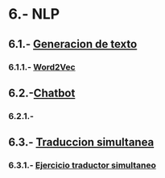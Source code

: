 # 6.- NLP

## 6.1.- [Generacion de texto](http://google.com/404) 

### 6.1.1.- [Word2Vec](https://colab.research.google.com/drive/1NMOJkdvRD2g-pGCTKWzOed2dhN85f7Tc)

## 6.2.-[Chatbot](http://google.com/404)

### 6.2.1.-

## 6.3.- [Traduccion simultanea](http://google.com/404)

### 6.3.1.- [Ejercicio traductor simultaneo](https://colab.research.google.com/drive/17EhfH7xi9YLRfvhqN_KNnQRsn-Ud_ifQ)

